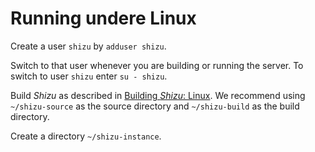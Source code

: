 # Running undere Linux
Create a user `shizu` by `adduser shizu`.

Switch to that user whenever you are building or running the server.
To switch to user `shizu` enter `su - shizu`.

Build *Shizu* as described in [Building *Shizu*: Linux](./../building-under-linux.md).
We recommend using `~/shizu-source` as the source directory and `~/shizu-build` as the build directory.

Create a directory `~/shizu-instance`.
